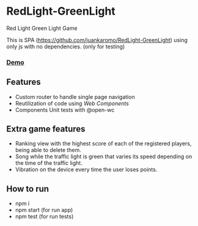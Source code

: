 # RedLight-GreenLight

Red Light Green Light Game

This is SPA (https://github.com/juankaromo/RedLight-GreenLight) using only js with no dependencies. (only for testing)

### [Demo](http://juankaromo.github.io/RedLight-GreenLight)

## Features

- Custom router to handle single page navigation
- Reutilization of code using _Web Components_
- Components Unit tests with @open-wc

## Extra game features

- Ranking view with the highest score of each of the registered players, being able to delete them.
- Song while the traffic light is green that varies its speed depending on the time of the traffic light.
- Vibration on the device every time the user loses points.

## How to run

- npm i
- npm start (for run app)
- npm test (for run tests)
